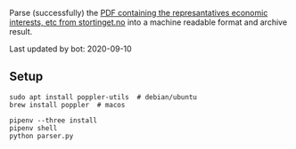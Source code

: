 Parse (successfully) the [PDF containing the represantatives economic interests, etc from stortinget.no](https://www.stortinget.no/no/Stortinget-og-demokratiet/Representantene/Okonomiske-interesser/) into a machine readable format and archive result.

Last updated by bot: 2020-09-10

## Setup
    sudo apt install poppler-utils  # debian/ubuntu
    brew install poppler  # macos

    pipenv --three install
    pipenv shell
    python parser.py
